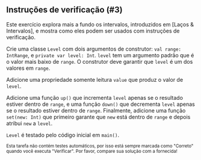 ## Instruções de verificação (#3)

Este exercício explora mais a fundo os intervalos, introduzidos em [Laços &
Intervalos], e mostra como eles podem ser usados com instruções de verificação.

Crie uma classe `Level` com dois argumentos de construtor: `val range: IntRange`,
e `private var level: Int`. `level` tem um argumento padrão que é o valor mais
baixo de `range`. O construtor deve garantir que `level` é um dos valores em
`range`.

Adicione uma propriedade somente leitura `value` que produz o valor de `level`.

Adicione uma função `up()` que incrementa `level` apenas se o resultado estiver dentro
de `range`, e uma função `down()` que decrementa `level` apenas se o resultado estiver
dentro de `range`. Finalmente, adicione uma função `set(new: Int)` que primeiro garante que
`new` está dentro de `range` e depois atribui `new` a `level`.

`Level` é testado pelo código inicial em `main()`.

<sub> Esta tarefa não contém testes automáticos,
por isso está sempre marcada como "Correto" quando você executa "Verificar".
Por favor, compare sua solução com a fornecida! </sub>